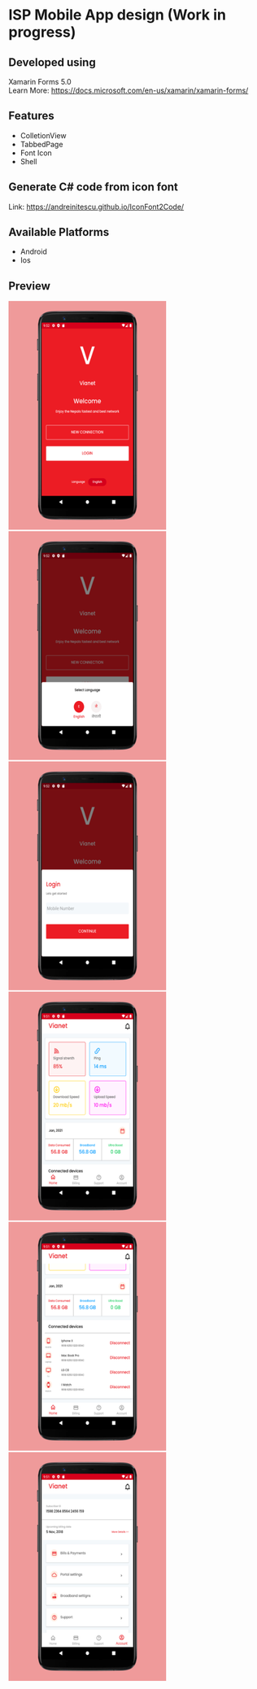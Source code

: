 # ISP Mobile App design (Work in progress)

## Developed using 
Xamarin Forms 5.0<br>
Learn More: https://docs.microsoft.com/en-us/xamarin/xamarin-forms/

## Features
* ColletionView
* TabbedPage
* Font Icon
* Shell

## Generate C# code from icon font
Link: https://andreinitescu.github.io/IconFont2Code/

## Available Platforms
* Android
* Ios

## Preview
<img  src="Screenshot/1.png" width="310" height="450"> <img src="Screenshot/2.png" width="310" height="450"> <img src="Screenshot/3.png" width="310" height="450"> <br>
<img  src="Screenshot/4.png" width="310" height="450"> <img src="Screenshot/5.png" width="310" height="450"> <img src="Screenshot/6.png" width="310" height="450"> <br>



